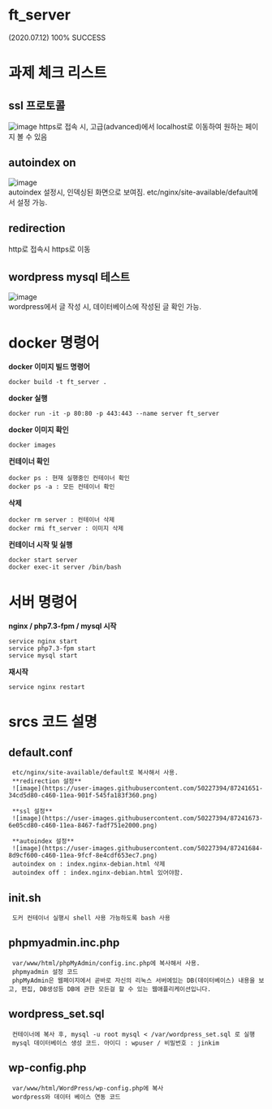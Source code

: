 ft_server  
======================
(2020.07.12) 100% SUCCESS

과제 체크 리스트  
=====================  
ssl 프로토콜
---------------------
![image](https://user-images.githubusercontent.com/50227394/87241479-968cc800-c45e-11ea-9f67-76dc8f74f7ce.png)
https로 접속 시, 고급(advanced)에서 localhost로 이동하여 원하는 페이지 볼 수 있음

autoindex on
---------------------
![image](https://user-images.githubusercontent.com/50227394/87241395-b4a5f880-c45d-11ea-9df3-e2d01b770f47.png)  
autoindex 설정시, 인덱싱된 화면으로 보여짐. etc/nginx/site-available/default에서 설정 가능.  

redirection  
---------------------
http로 접속시 https로 이동  

wordpress mysql 테스트  
----------------------
![image](https://user-images.githubusercontent.com/50227394/87241572-7f9aa580-c45f-11ea-8b45-e32cb1d01a1e.png)  
wordpress에서 글 작성 시, 데이터베이스에 작성된 글 확인 가능.  


docker 명령어
======================
**docker 이미지 빌드 명령어**

    docker build -t ft_server .  

**docker 실행**  

    docker run -it -p 80:80 -p 443:443 --name server ft_server  
    
**docker 이미지 확인**  

    docker images  
    
**컨테이너 확인**  

    docker ps : 현재 실행중인 컨테이너 확인  
    docker ps -a : 모든 컨테이너 확인  
    
**삭제**  

    docker rm server : 컨테이너 삭제  
    docker rmi ft_server : 이미지 삭제  
    
**컨테이너 시작 및 실행**  

    docker start server  
    docker exec-it server /bin/bash  


서버 명령어
===================
**nginx / php7.3-fpm / mysql 시작**  

    service nginx start  
    service php7.3-fpm start  
    service mysql start  
    
**재시작**  

    service nginx restart  


srcs 코드 설명
====================
default.conf
-------------------

     etc/nginx/site-available/default로 복사해서 사용.  
     **redirection 설정**  
     ![image](https://user-images.githubusercontent.com/50227394/87241651-34cd5d80-c460-11ea-901f-545fa183f360.png)  
     
     **ssl 설정**  
     ![image](https://user-images.githubusercontent.com/50227394/87241673-6e05cd80-c460-11ea-8467-fadf751e2000.png)  
     
     **autoindex 설정**  
     ![image](https://user-images.githubusercontent.com/50227394/87241684-8d9cf600-c460-11ea-9fcf-8e4cdf653ec7.png)  
     autoindex on : index.nginx-debian.html 삭제
     autoindex off : index.nginx-debian.html 있어야함.
     
init.sh  
-----------------------

     도커 컨테이너 실행시 shell 사용 가능하도록 bash 사용  

phpmyadmin.inc.php  
----------------------

     var/www/html/phpMyAdmin/config.inc.php에 복사해서 사용.  
     phpmyadmin 설정 코드  
     phpMyAdmin은 웹페이지에서 곧바로 자신의 리눅스 서버에있는 DB(데이터베이스) 내용을 보고, 편집, DB생성등 DB에 관한 모든걸 할 수 있는 웹애플리케이션입니다.  
 
wordpress_set.sql  
---------------------

     컨테이너에 복사 후, mysql -u root mysql < /var/wordpress_set.sql 로 실행  
     mysql 데이터베이스 생성 코드. 아이디 : wpuser / 비밀번호 : jinkim  
 
 wp-config.php  
 -----------------
     
     var/www/html/WordPress/wp-config.php에 복사
     wordpress와 데이터 베이스 연동 코드  

